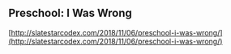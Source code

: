 ## Preschool: I Was Wrong
  
  [http://slatestarcodex.com/2018/11/06/preschool-i-was-wrong/](http://slatestarcodex.com/2018/11/06/preschool-i-was-wrong/)